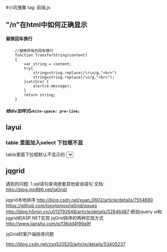 #小坑搜集
 tag: 前端,js
 
## "/n"在html中如何正确显示
 
####  替换回车换行
 
```
    //替换所有的回车换行
    function TransferString(content)
    {
        var string = content;
        try{
            string=string.replace(/\r\n/g,"<br>")
            string=string.replace(/\n/g,"<br>");
        }catch(e) {
            alert(e.message);
        }
        return string;
    }
```

##### 给div加样式`white-space: pre-line;`


## layui
###  table 里面加入select 下拉框不显

table里面下拉框默认不显示的 <select lay-ignore>可以显示，但是没有layui的样式
http://fly.layui.com/jie/16653/

## jqgrid


遇到的问题:
1.sql语句查询嵌套其他查询语句
文档: http://blog.mn886.net/jqGrid/

jqgrid本地排序
http://blog.csdn.net/xuan_0602/article/details/7554690
https://github.com/tonytomov/jqGrid/issues
http://blog.h5min.cn/u013792648/article/details/52846487
细说jquery ui和jqgrid的ASP.NET实现
jqGrid排序的两种实现方式  http://www.jianshu.com/p/f36dd4f99a9f
 
jqGrid的客户端排序问题

http://blog.csdn.net/zsq520520/article/details/53405237 